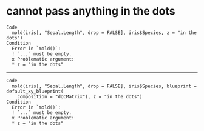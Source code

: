 # cannot pass anything in the dots

    Code
      mold(iris[, "Sepal.Length", drop = FALSE], iris$Species, z = "in the dots")
    Condition
      Error in `mold()`:
      ! `...` must be empty.
      x Problematic argument:
      * z = "in the dots"

---

    Code
      mold(iris[, "Sepal.Length", drop = FALSE], iris$Species, blueprint = default_xy_blueprint(
        composition = "dgCMatrix"), z = "in the dots")
    Condition
      Error in `mold()`:
      ! `...` must be empty.
      x Problematic argument:
      * z = "in the dots"

